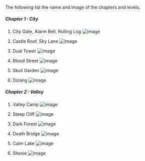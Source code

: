 
The following list the name and image of the chapters and levels. 

##### Chapter 1 : City

1. City Gate, Alarm Bell, Rolling Log
![image](/cike/image_en/level_1_1.jpg)

2. Castle Roof, Sky Lane
![image](/cike/image_en/level_1_2.jpg)

3. Dual Tower
![image](/cike/image_en/level_1_3.jpg)

4. Blood Street
![image](/cike/image_en/level_1_4.jpg)

5. Skull Garden
![image](/cike/image_en/level_1_5.jpg)

6. Dizang 
![image](/cike/image_en/level_1_6.jpg)


##### Chapter 2 : Valley

1. Valley Camp
![image](/cike/image_en/level_2_1.jpg)

2. Steep Cliff
![image](/cike/image_en/level_2_2.jpg)

3. Dark Forest
![image](/cike/image_en/level_2_3.jpg)

4. Death Bridge
![image](/cike/image_en/level_2_4.jpg)

5. Calm Lake
![image](/cike/image_en/level_2_5.jpg)

6. Shexie
![image](/cike/image_en/level_2_6.jpg)



